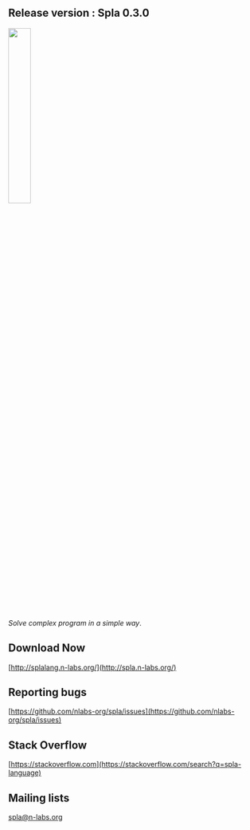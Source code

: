 Release version : Spla 0.3.0
---
<img src="logo.png" width="30%" height="30%" />

*Solve complex program in a simple way*.



Download Now
---

[http://splalang.n-labs.org/](http://spla.n-labs.org/)



Reporting bugs
---

[https://github.com/nlabs-org/spla/issues](https://github.com/nlabs-org/spla/issues)



Stack Overflow
---

[https://stackoverflow.com](https://stackoverflow.com/search?q=spla-language)


Mailing lists
---

[spla@n-labs.org](spla@n-labs.org)



